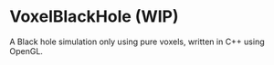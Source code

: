 # VoxelBlackHole (WIP)
A Black hole simulation only using pure voxels, written in C++ using OpenGL.
